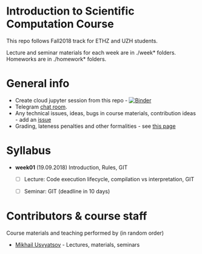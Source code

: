# Introduction to Scientific Computation Course

This repo follows Fall2018 track for ETHZ and UZH students.

Lecture and seminar materials for each week are in ./week* folders. Homeworks are in ./homework* folders.

# General info
* Create cloud jupyter session from this repo - [![Binder](https://mybinder.org/badge.svg)](https://mybinder.org/v2/gh/Aelphy/ISC2018/fall18)
* Telegram [chat room](https://t.me/icsfall18).
* Any technical issues, ideas, bugs in course materials, contribution ideas - add an [issue](https://github.com/Aelphy/ISC2018/issues)
* Grading, lateness penalties and other formalities - see [this page](https://github.com/Aelphy/ISC2018/wiki/Homeworks-and-grading-(ETHZ-and-UZH))


# Syllabus
- __week01__ (19.09.2018) Introduction, Rules, GIT
  - [ ] Lecture: Code execution lifecycle, compilation vs interpretation, GIT
  - [ ] Seminar: GIT (deadline in 10 days)


# Contributors & course staff
Course materials and teaching performed by (in random order)
- [Mikhail Usvyatsov]() - Lectures, materials, seminars


